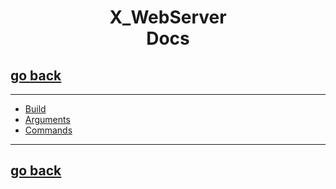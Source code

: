 <h1 align="center"> X_WebServer </br> Docs </h1>

## [go back](../README.md)

---

- [Build](Build.md)
- [Arguments](Arguments.md)
- [Commands](Commands.md)

---

## [go back](../README.md)